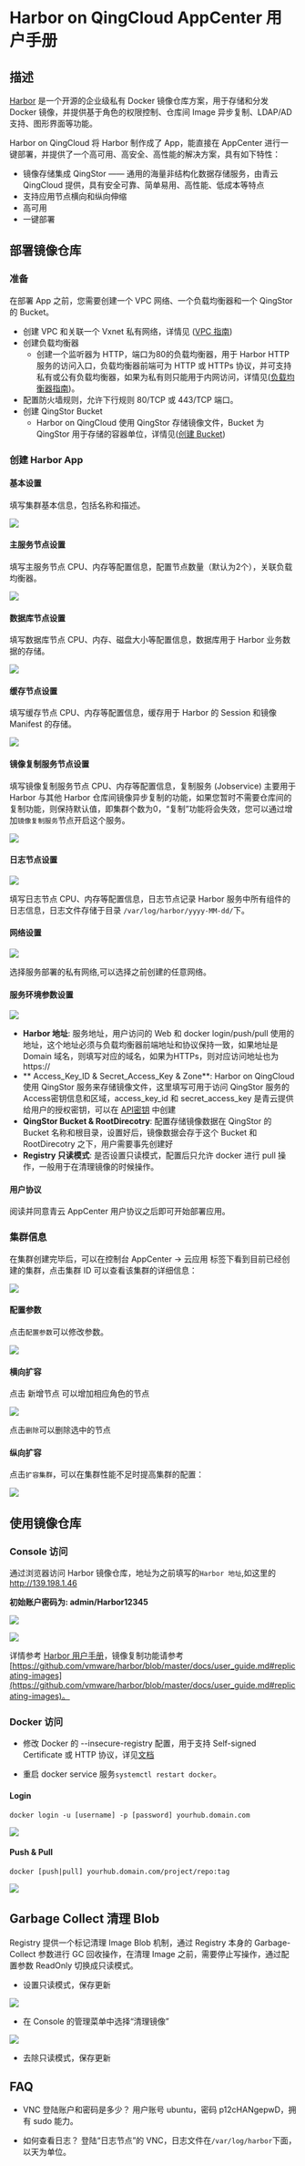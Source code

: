 # Harbor on QingCloud AppCenter 用户手册

## 描述

[Harbor](https://github.com/vmware/harbor/) 是一个开源的企业级私有 Docker 镜像仓库方案，用于存储和分发 Docker 镜像，并提供基于角色的权限控制、仓库间 Image 异步复制、LDAP/AD 支持、图形界面等功能。

Harbor on QingCloud 将 Harbor 制作成了 App，能直接在 AppCenter 进行一键部署，并提供了一个高可用、高安全、高性能的解决方案，具有如下特性：

* 镜像存储集成 QingStor —— 通用的海量非结构化数据存储服务，由青云QingCloud 提供，具有安全可靠、简单易用、高性能、低成本等特点
* 支持应用节点横向和纵向伸缩
* 高可用
* 一键部署

## 部署镜像仓库

### 准备

在部署 App 之前，您需要创建一个 VPC 网络、一个负载均衡器和一个 QingStor 的 Bucket。

* 创建 VPC 和关联一个 Vxnet 私有网络，详情见 ([VPC 指南](https://docs.qingcloud.com/guide/vpc.html))
* 创建负载均衡器
    * 创建一个监听器为 HTTP，端口为80的负载均衡器，用于 Harbor HTTP 服务的访问入口，负载均衡器前端可为 HTTP 或 HTTPs 协议，并可支持私有或公有负载均衡器，如果为私有则只能用于内网访问，详情见([负载均衡器指南](https://docs.qingcloud.com/guide/loadbalancer.html))。
* 配置防火墙规则，允许下行规则 80/TCP 或 443/TCP 端口。
* 创建 QingStor Bucket
    * Harbor on QingCloud 使用 QingStor 存储镜像文件，Bucket 为 QingStor 用于存储的容器单位，详情见([创建 Bucket](https://docs.qingcloud.com/qingstor/guide/index.html))

### 创建 Harbor App

#### 基本设置

填写集群基本信息，包括名称和描述。

![](snapshot/WX20170601-141822@2x.png)

#### 主服务节点设置

填写主服务节点 CPU、内存等配置信息，配置节点数量（默认为2个），关联负载均衡器。

![](snapshot/WX20170531-120633@2x.png)

#### 数据库节点设置

填写数据库节点 CPU、内存、磁盘大小等配置信息，数据库用于 Harbor 业务数据的存储。

![](snapshot/WX20170531-120700@2x.png)

#### 缓存节点设置

填写缓存节点 CPU、内存等配置信息，缓存用于 Harbor 的 Session 和镜像 Manifest 的存储。

![](snapshot/WX20170531-120801@2x.png)

#### 镜像复制服务节点设置

填写镜像复制服务节点 CPU、内存等配置信息，复制服务 (Jobservice) 主要用于 Harbor 与其他 Harbor 仓库间镜像异步复制的功能，如果您暂时不需要仓库间的复制功能，则保持默认值，即集群个数为0，“复制”功能将会失效，您可以通过增加`镜像复制服务`节点开启这个服务。

![](snapshot/WX20170531-120812@2x.png)

#### 日志节点设置

![](snapshot/WX20170531-120822@2x.png)

填写日志节点 CPU、内存等配置信息，日志节点记录 Harbor 服务中所有组件的日志信息，日志文件存储于目录 `/var/log/harbor/yyyy-MM-dd/`下。

#### 网络设置

![](snapshot/WX20170507-113242@2x.png)

选择服务部署的私有网络,可以选择之前创建的任意网络。

#### 服务环境参数设置

![](snapshot/WX20170531-175732@2x.png)

* **Harbor 地址**: 服务地址，用户访问的 Web 和 docker login/push/pull 使用的地址，这个地址必须与负载均衡器前端地址和协议保持一致，如果地址是 Domain 域名，则填写对应的域名，如果为HTTPs，则对应访问地址也为 https://
* ** Access_Key_ID & Secret_Access_Key & Zone**: Harbor on QingCloud 使用 QingStor 服务来存储镜像文件，这里填写可用于访问 QingStor 服务的Access密钥信息和区域，access_key_id 和 secret_access_key 是青云提供给用户的授权密钥，可以在 [API密钥](https://console.qingcloud.com/access_keys/) 中创建
* **QingStor Bucket & RootDirecotry**: 配置存储镜像数据在 QingStor 的 Bucket 名称和根目录，设置好后，镜像数据会存于这个 Bucket 和 RootDirecotry 之下，用户需要事先创建好
* **Registry 只读模式**: 是否设置只读模式，配置后只允许 docker 进行 pull 操作，一般用于在清理镜像的时候操作。

#### 用户协议

阅读并同意青云 AppCenter 用户协议之后即可开始部署应用。


### 集群信息

在集群创建完毕后，可以在控制台 AppCenter -> 云应用 标签下看到目前已经创建的集群，点击集群 ID 可以查看该集群的详细信息：
 
 ![](snapshot/WX20170531-121052@2x.png)
 
#### 配置参数

点击`配置参数`可以修改参数。

![](snapshot/WX20170531-175706@2x.png)

#### 横向扩容

点击 新增节点 可以增加相应角色的节点

![](snapshot/WX20170531-121149@2x.png)

点击`删除`可以删除选中的节点


#### 纵向扩容

点击`扩容集群`，可以在集群性能不足时提高集群的配置：

![](snapshot/WX20170531-122120@2x.png)

## 使用镜像仓库

### Console 访问

通过浏览器访问 Harbor 镜像仓库，地址为之前填写的`Harbor 地址`,如这里的 http://139.198.1.46

**初始账户密码为: admin/Harbor12345**

![](snapshot/WX20170531-125146@2x.png)

![](snapshot/WX20170531-125207@2x.png)


详情参考 [Harbor 用户手册](https://github.com/vmware/harbor/blob/master/docs/user_guide.md)，镜像复制功能请参考 [https://github.com/vmware/harbor/blob/master/docs/user_guide.md#replicating-images](https://github.com/vmware/harbor/blob/master/docs/user_guide.md#replicating-images)。

### Docker 访问

* 修改 Docker 的 --insecure-registry 配置，用于支持 Self-signed Certificate 或 HTTP 协议，详见[文档](https://docs.docker.com/registry/insecure/)

* 重启 docker service 服务`systemctl restart docker`。

#### Login

`docker login -u [username] -p [password] yourhub.domain.com`

![](snapshot/WX20170531-123151.png)

#### Push & Pull

`docker [push|pull] yourhub.domain.com/project/repo:tag`

![](snapshot/WX20170531-123237.png)

## Garbage Collect 清理 Blob

Registry 提供一个标记清理 Image Blob 机制，通过 Registry 本身的 Garbage-Collect 参数进行 GC 回收操作，在清理 Image 之前，需要停止写操作，通过配置参数 ReadOnly 切换成只读模式。

* 设置只读模式，保存更新

![](snapshot/WX20170523-143558@2x.png)

* 在 Console 的管理菜单中选择“清理镜像”

![](snapshot/WX20170531-122147@2x.png)

* 去除只读模式，保存更新


## FAQ

* VNC 登陆账户和密码是多少？
  用户账号 ubuntu，密码 p12cHANgepwD，拥有 sudo 能力。

* 如何查看日志？
  登陆“日志节点”的 VNC，日志文件在`/var/log/harbor`下面，以天为单位。





